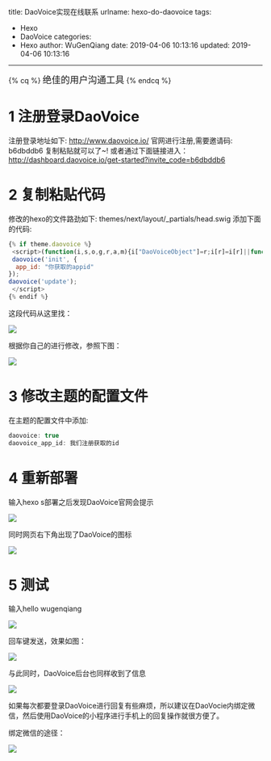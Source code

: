title: DaoVoice实现在线联系
urlname: hexo-do-daovoice
tags:
  - Hexo
  - DaoVoice
categories:
  - Hexo
author: WuGenQiang
date: 2019-04-06 10:13:16
updated: 2019-04-06 10:13:16
---
{% cq %}
<font size="4" face="verdana">绝佳的用户沟通工具</font>
{% endcq %}

<!--more-->
# 1 注册登录DaoVoice
注册登录地址如下:
http://www.daovoice.io/
官网进行注册,需要邀请码:  b6dbddb6 复制粘贴就可以了~!
或者通过下面链接进入：
http://dashboard.daovoice.io/get-started?invite_code=b6dbddb6

# 2 复制粘贴代码
修改的hexo的文件路劲如下: themes/next/layout/_partials/head.swig 添加下面的代码:

```js
{% if theme.daovoice %}
 <script>(function(i,s,o,g,r,a,m){i["DaoVoiceObject"]=r;i[r]=i[r]||function(){(i[r].q=i[r].q||[]).push(arguments)},i[r].l=1*new Date();a=s.createElement(o),m=s.getElementsByTagName(o)[0];a.async=1;a.src=g;a.charset="utf-8";m.parentNode.insertBefore(a,m)})(window,document,"script",('https:' == document.location.protocol ? 'https:' : 'http:') + "//widget.daovoice.io/widget/b6dbddb6.js","daovoice")
 daovoice('init', {
  app_id: "你获取的appid"
});
daovoice('update');
 </script>
{% endif %}
```
这段代码从这里找：

![](https://raw.githubusercontent.com/wugenqiang/picGo/master/pictures/20190406110355.png)

根据你自己的进行修改，参照下图：

![](https://raw.githubusercontent.com/wugenqiang/picGo/master/pictures/20190406103518.png)

# 3 修改主题的配置文件
在主题的配置文件中添加:

```js
daovoice: true
daovoice_app_id: 我们注册获取的id
```
# 4 重新部署
输入hexo s部署之后发现DaoVoice官网会提示

![](https://raw.githubusercontent.com/wugenqiang/picGo/master/pictures/20190406104400.png)

同时网页右下角出现了DaoVoice的图标

![](https://raw.githubusercontent.com/wugenqiang/picGo/master/pictures/20190406104538.png)

# 5 测试
输入hello wugenqiang

![](https://raw.githubusercontent.com/wugenqiang/picGo/master/pictures/20190406104806.png)

回车键发送，效果如图：

![](https://raw.githubusercontent.com/wugenqiang/picGo/master/pictures/20190406104855.png)

与此同时，DaoVoice后台也同样收到了信息

![](https://raw.githubusercontent.com/wugenqiang/picGo/master/pictures/20190406105018.png)

如果每次都要登录DaoVoice进行回复有些麻烦，所以建议在DaoVocie内绑定微信，然后使用DaoVoice的小程序进行手机上的回复操作就很方便了。

绑定微信的途径：

![](https://raw.githubusercontent.com/wugenqiang/picGo/master/pictures/20190406110140.png)

